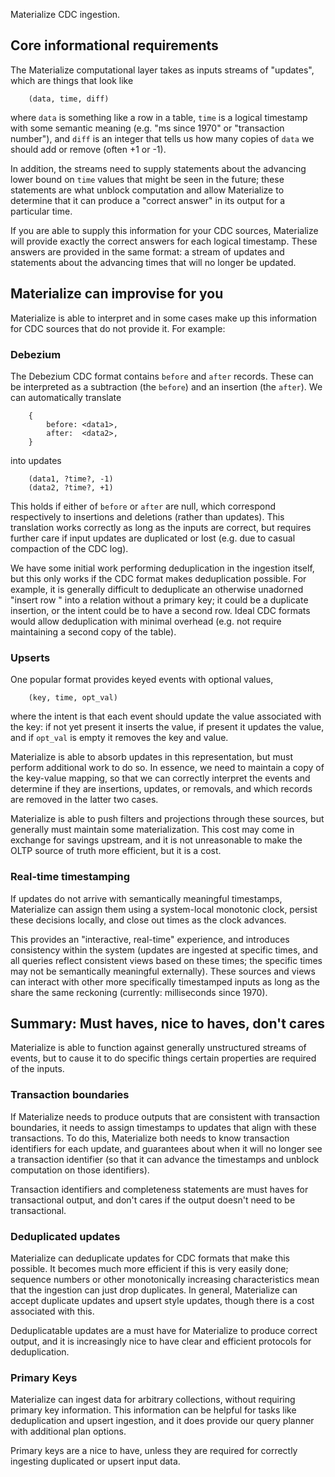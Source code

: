 
Materialize CDC ingestion.

## Core informational requirements

The Materialize computational layer takes as inputs streams of "updates", which are things that look like

```
    (data, time, diff)
```

where `data` is something like a row in a table, `time` is a logical timestamp with some semantic meaning (e.g. "ms since 1970" or "transaction number"), and `diff` is an integer that tells us how many copies of `data` we should add or remove (often +1 or -1).

In addition, the streams need to supply statements about the advancing lower bound on `time` values that might be seen in the future; these statements are what unblock computation and allow Materialize to determine that it can produce a "correct answer" in its output for a particular time.

If you are able to supply this information for your CDC sources, Materialize will provide exactly the correct answers for each logical timestamp. These answers are provided in the same format: a stream of updates and statements about the advancing times that will no longer be updated.

## Materialize can improvise for you

Materialize is able to interpret and in some cases make up this information for CDC sources that do not provide it. For example:

### Debezium

The Debezium CDC format contains `before` and `after` records. These can be interpreted as a subtraction (the `before`) and an insertion (the `after`). We can automatically translate

```
    {
        before: <data1>,
        after:  <data2>,
    }
```

into updates

```
    (data1, ?time?, -1)
    (data2, ?time?, +1)
```

This holds if either of `before` or `after` are null, which correspond respectively to insertions and deletions (rather than updates). This translation works correctly as long as the inputs are correct, but requires further care if input updates are duplicated or lost (e.g. due to casual compaction of the CDC log).

We have some initial work performing deduplication in the ingestion itself, but this only works if the CDC format makes deduplication possible. For example, it is generally difficult to deduplicate an otherwise unadorned "insert row <foo>" into a relation without a primary key; it could be a duplicate insertion, or the intent could be to have a second row. Ideal CDC formats would allow deduplication with minimal overhead (e.g. not require maintaining a second copy of the table).

### Upserts

One popular format provides keyed events with optional values,

```
    (key, time, opt_val)
```

where the intent is that each event should update the value associated with the key: if not yet present it inserts the value, if present it updates the value, and if `opt_val` is empty it removes the key and value.

Materialize is able to absorb updates in this representation, but must perform additional work to do so. In essence, we need to maintain a copy of the key-value mapping, so that we can correctly interpret the events and determine if they are insertions, updates, or removals, and which records are removed in the latter two cases.

Materialize is able to push filters and projections through these sources, but generally must maintain some materialization. This cost may come in exchange for savings upstream, and it is not unreasonable to make the OLTP source of truth more efficient, but it is a cost.

### Real-time timestamping

If updates do not arrive with semantically meaningful timestamps, Materialize can assign them using a system-local monotonic clock, persist these decisions locally, and close out times as the clock advances.

This provides an "interactive, real-time" experience, and introduces consistency within the system (updates are ingested at specific times, and all queries reflect consistent views based on these times; the specific times may not be semantically meaningful externally). These sources and views can interact with other more specifically timestamped inputs as long as the share the same reckoning (currently: milliseconds since 1970).

## Summary: Must haves, nice to haves, don't cares

Materialize is able to function against generally unstructured streams of events, but to cause it to do specific things certain properties are required of the inputs.

### Transaction boundaries

If Materialize needs to produce outputs that are consistent with transaction boundaries, it needs to assign timestamps to updates that align with these transactions. To do this, Materialize both needs to know transaction identifiers for each update, and guarantees about when it will no longer see a transaction identifier (so that it can advance the timestamps and unblock computation on those identifiers).

Transaction identifiers and completeness statements are must haves for transactional output, and don't cares if the output doesn't need to be transactional.

### Deduplicated updates

Materialize can deduplicate updates for CDC formats that make this possible. It becomes much more efficient if this is very easily done; sequence numbers or other monotonically increasing characteristics mean that the ingestion can just drop duplicates. In general, Materialize can accept duplicate updates and upsert style updates, though there is a cost associated with this.

Deduplicatable updates are a must have for Materialize to produce correct output, and it is increasingly nice to have clear and efficient protocols for deduplication.

### Primary Keys

Materialize can ingest data for arbitrary collections, without requiring primary key information. This information can be helpful for tasks like deduplication and upsert ingestion, and it does provide our query planner with additional plan options.

Primary keys are a nice to have, unless they are required for correctly ingesting duplicated or upsert input data.